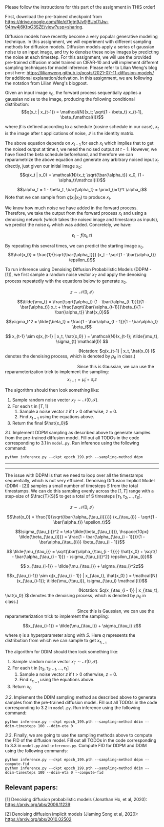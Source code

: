 Please follow the instructions for this part of the assignment in THIS order!

First, download the pre-trained checkpoint from https://drive.google.com/file/d/1gtn9Jv9jBUol7iJw-94hw4j6KfpG3SZE/view?usp=sharing.

Diffusion models have recently become a very popular generative modeling technique. In this assignment, we will experiment with different sampling methods for diffusion models. Diffusion models apply a series of gaussian noise to an input image, and try to denoise these noisy images by predicting the noise at each timestep. For this assignment, we will use the provided pre-trained diffusion model trained on CIFAR-10 and will implement different sampling techniques for model inference. Please refer to Lilian Weng's blog post here: https://lilianweng.github.io/posts/2021-07-11-diffusion-models/ for additional explanation/derivation. In this assignment, we are following the notation from Lilian Weng's blogpost. 

Given an input image $x_0$, the forward process sequentially applies a gaussian noise to the image, producing the following conditional distribution:
$$q(x_t | x_{t-1}) = \mathcal{N}(x_t; \sqrt{1 - \beta_t} x_{t-1}, \beta_t\mathcal{I})$$

where $\beta$ is defined according to a schedule (cosine schedule in our case), $x_t$ is the image after t applications of noise, $\mathcal{I}$ is the identity matrix.

The above equation depends on $x_{t-1}$ for each $x_t$ which implies that to get the noised output at time $t$, we need the noised output at $t-1$. However, we have fixed the beta schedule beforehand, and therefore we can reparametrize the above equation and generate any arbitrary noised input $x_t$ directly, just given our initial image $x_0$:
$$q(x_t | x_0) = \mathcal{N}(x_t; \sqrt{\bar{\alpha_t}} x_0, (1 - \alpha_t)\mathcal{I})$$

$$\alpha_t = 1 - \beta_t, \bar{\alpha_t} = \prod_{i=1}^t \alpha_i$$
Note that we can sample from $q(x_t|x_0)$ to produce $x_t$.

We know how much noise we have added in the forward process. Therefore, we take the output from the forward process $x_t$ and using a denoising network (which takes the noised image and timestamp as inputs), we predict the noise $\epsilon_t$ which was added. Concretely, we have:

$$ \epsilon_t = f(x_t, t)$$

By repeating this several times, we can predict the starting image $x_0$.
$$\hat{x_0} = \frac{1}{\sqrt{\bar{\alpha_t}}} (x_t - \sqrt{1 - \bar{\alpha_t}} \epsilon_t)$$


To run inference using Denoising Diffusion Probabilistic Models (DDPM - [1]), we first sample a random noise vector $x_T$ and apply the denoising process repeatedly with the equations below to generate $x_0$.

$$ z \sim \mathcal{N}(0, \mathcal{I})$$

$$\tilde{\mu_t} = \frac{\sqrt{\alpha_t} (1 - \bar{\alpha_{t-1}})}{1 - \bar{\alpha_t}} x_t + \frac{\sqrt{\bar{\alpha_{t-1}}}\beta_t}{1 - \bar{\alpha_t}} \hat{x_0}$$

$$\sigma_t^2 = \tilde{\beta_t} = \frac{1 - \bar\alpha_{t - 1}}{1 - \bar\alpha_t} \beta_t$$

$$ x_{t-1} \sim  q(x_{t-1} | x_t, \hat{x_0} ) = \mathcal{N}(x_{t-1}; \tilde{\mu_t}, \sigma_{t} \mathcal{I}) $$

&nbsp;&nbsp;&nbsp;&nbsp;&nbsp;&nbsp;&nbsp;&nbsp;&nbsp;&nbsp;&nbsp;&nbsp;&nbsp;&nbsp;&nbsp;&nbsp;&nbsp;&nbsp;&nbsp;&nbsp;&nbsp;&nbsp;&nbsp;&nbsp;&nbsp;&nbsp;&nbsp;&nbsp;&nbsp;&nbsp;&nbsp;&nbsp;&nbsp;&nbsp;&nbsp;&nbsp;&nbsp;&nbsp;&nbsp;&nbsp;&nbsp;&nbsp;&nbsp;&nbsp;&nbsp;&nbsp;&nbsp;&nbsp;&nbsp;&nbsp;&nbsp;&nbsp;&nbsp;&nbsp;&nbsp;&nbsp;&nbsp;&nbsp;&nbsp;&nbsp; (Notation: $q(x_{t-1} | x_t, \hat{x_0} )$ denotes the denoising process, which is denoted by $p_{\theta}$ in class.)


&nbsp;&nbsp;&nbsp;&nbsp;&nbsp;&nbsp;&nbsp;&nbsp;&nbsp;&nbsp;&nbsp;&nbsp;&nbsp;&nbsp;&nbsp;&nbsp;&nbsp;&nbsp;&nbsp;&nbsp;&nbsp;&nbsp;&nbsp;&nbsp;&nbsp;&nbsp;&nbsp;&nbsp;&nbsp;&nbsp;&nbsp;&nbsp;&nbsp;&nbsp;&nbsp;&nbsp;&nbsp;&nbsp;&nbsp;&nbsp;&nbsp;&nbsp;&nbsp;&nbsp;&nbsp;&nbsp;&nbsp;&nbsp;&nbsp;&nbsp;&nbsp;&nbsp;&nbsp;&nbsp;&nbsp;&nbsp;&nbsp;&nbsp;&nbsp;&nbsp;Since this is Gaussian, we can use the reparameterization trick to implement the sampling:
$$x_{t - 1} = \tilde{\mu}_t + \sigma_t z$$



The algorithm should then look something like:

1. Sample random noise vector $x_T \sim \mathcal{N}(0, \mathcal{I})$.
2. For each t in $[T, 1]$
   1. Sample a noise vector $z$ if t > 0 otherwise, $z$ = 0.
   2. Find $x_{t-1}$ using the equations above.
3. Return the final $\hat{x_0}$

*3.1*. Implement DDPM sampling as described above to generate samples from the pre-trained diffusion model. Fill out all TODOs in the code corresponding to 3.1 in `model.py`. Run inference using the following command:
```
python inference.py --ckpt epoch_199.pth --sampling-method ddpm
```

<hr>
<hr>

The issue with DDPM is that we need to loop over all the timestamps sequentially, which is not very efficient. Denoising Diffusion Implicit Model (DDIM - [2]) samples a small number of timesteps $S$ from the total timestamps. We can do this sampling evenly across the $[1, T]$ range with a step-size of $\frac{T}{S}$ to get a total of S timesteps $[\tau_1, \tau_2, ..., \tau_{S}]$.

$$ z \sim \mathcal{N}(0, \mathcal{I})$$

$$\hat{x_0} = \frac{1}{\sqrt{\bar{\alpha_{\tau_{i}}}}} (x_{\tau_{i}} - \sqrt{1 - \bar{\alpha_t}} \epsilon_t)$$

$$\sigma_{\tau_{i}}^2 = \eta \tilde{\beta_{\tau_{i}}}, \hspace{10px} \tilde{\beta_{\tau_{i}}} = \frac{1 - \bar{\alpha_{\tau_{i - 1}}}}{1 - \bar\alpha_{\tau_{i}}} \beta_{\tau_{i - 1}}$$

<!-- $$q(x_{\tau_{i - 1}} | x_{\tau_t}, x_0) = \mathcal{N}(x_{\tau_{i-1}}; \sqrt{\bar{\alpha_{\tau_{i - 1}}}} x_0 + \sqrt{1 - \bar{\alpha_{\tau_{i - 1}}} - \sigma_{\tau_{i}}^2} \epsilon_{\tau_{i}}; \sigma_{\tau_{i}}^2 \mathcal{I}) $$ -->

$$ \tilde{\mu_{\tau_i}} = \sqrt{\bar{\alpha_{\tau_{i - 1}}}} \hat{x_0} + \sqrt{1 - \bar{\alpha_{\tau_{i - 1}}} - \sigma_{\tau_{i}}^2} \epsilon_{\tau_{i}}$$

$$ x_{\tau_{i-1}} = \tilde{\mu_{\tau_i}} + \sigma_{\tau_i}^2z$$

$$x_{\tau_{i-1}} \sim  q(x_{\tau_{i - 1}} | x_{\tau_t}, \hat{x_0} ) = \mathcal{N}(x_{\tau_{i-1}}; \tilde{\mu_{\tau_i}}, \sigma_{\tau_i} \mathcal{I})$$ 

&nbsp;&nbsp;&nbsp;&nbsp;&nbsp;&nbsp;&nbsp;&nbsp;&nbsp;&nbsp;&nbsp;&nbsp;&nbsp;&nbsp;&nbsp;&nbsp;&nbsp;&nbsp;&nbsp;&nbsp;&nbsp;&nbsp;&nbsp;&nbsp;&nbsp;&nbsp;&nbsp;&nbsp;&nbsp;&nbsp;&nbsp;&nbsp;&nbsp;&nbsp;&nbsp;&nbsp;&nbsp;&nbsp;&nbsp;&nbsp;&nbsp;&nbsp;&nbsp;&nbsp;&nbsp;&nbsp;&nbsp;&nbsp;&nbsp;&nbsp;&nbsp;&nbsp;&nbsp;&nbsp;&nbsp;&nbsp;&nbsp;&nbsp;&nbsp;&nbsp; (Notation: $q(x_{\tau_{i - 1}} | x_{\tau_t}, \hat{x_0} )$ denotes the denoising process, which is denoted by $p_{\theta}$ in class.)


&nbsp;&nbsp;&nbsp;&nbsp;&nbsp;&nbsp;&nbsp;&nbsp;&nbsp;&nbsp;&nbsp;&nbsp;&nbsp;&nbsp;&nbsp;&nbsp;&nbsp;&nbsp;&nbsp;&nbsp;&nbsp;&nbsp;&nbsp;&nbsp;&nbsp;&nbsp;&nbsp;&nbsp;&nbsp;&nbsp;&nbsp;&nbsp;&nbsp;&nbsp;&nbsp;&nbsp;&nbsp;&nbsp;&nbsp;&nbsp;&nbsp;&nbsp;&nbsp;&nbsp;&nbsp;&nbsp;&nbsp;&nbsp;&nbsp;&nbsp;&nbsp;&nbsp;&nbsp;&nbsp;&nbsp;&nbsp;&nbsp;&nbsp;&nbsp;&nbsp;Since this is Gaussian, we can use the reparameterization trick to implement the sampling:

$$x_{\tau_{i-1}} = \tilde{\mu_{\tau_i}} + \sigma_{\tau_i} z$$



where $\eta$ is a hyperparameter along with $S$. Here $q$ represents the distribution from which we can sample to get $x_{\tau_{i - 1}}$

The algorithm for DDIM should then look something like:
1. Sample random noise vector $x_T \sim \mathcal{N}(0, \mathcal{I})$.
2. For each t in $[\tau_S, \tau_{S - 1}, ..., \tau_1]$
   1. Sample a noise vector $z$ if t > 0 otherwise, $z$ = 0.
   2. Find $x_{\tau_{i - 1}}$ using the equations above.
3. Return $x_0$

*3.2*. Implement the DDIM sampling method as described above to generate samples from the pre-trained diffusion model. Fill out all TODOs in the code corresponding to 3.2 in `model.py`. Run inference using the following command:
```
python inference.py --ckpt epoch_199.pth --sampling-method ddim --ddim-timesteps 100 --ddim-eta 0
```

*3.3*. Finally, we are going to use the sampling methods above to compute the FID of the diffusion model. Fill out all TODOs in the code corresponding to 3.3 in `model.py` and `inference.py`. Compute FID for DDPM and DDIM using the following commands:

```
python inference.py --ckpt epoch_199.pth --sampling-method ddpm --compute-fid
python inference.py --ckpt epoch_199.pth --sampling-method ddim --ddim-timesteps 100 --ddim-eta 0 --compute-fid
```

## Relevant papers:
[1] Denoising diffusion probabilistic models (Jonathan Ho, et al, 2020): https://arxiv.org/abs/2006.11239

[2] Denoising diffusion implicit models (Jiaming Song et al, 2020): https://arxiv.org/abs/2010.02502
